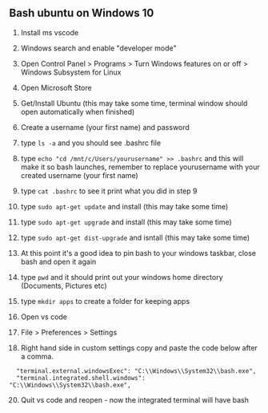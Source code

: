## Bash ubuntu on Windows 10

1. Install ms vscode

2. Windows search and enable "developer mode"

3. Open Control Panel > Programs > Turn Windows features on or off > Windows Subsystem for Linux

4. Open Microsoft Store

5. Get/Install Ubuntu  (this may take some time, terminal window should open automatically when finished)

6. Create a username (your first name) and password 

7. type ```ls -a``` and you should see .bashrc file

9. type ```echo "cd /mnt/c/Users/yourusername" >> .bashrc``` and this will make it so bash launches, remember to replace yourusername with your created username (your first name)

10. type ```cat .bashrc``` to see it print what you did in step 9

11. type ```sudo apt-get update``` and install (this may take some time)

12. type ```sudo apt-get upgrade``` and install (this may take some time)

13. type ```sudo apt-get dist-upgrade``` and isntall (this may take some time)

14. At this point it's a good idea to pin bash to your windows taskbar, close bash and open it again

15. type ```pwd``` and it should print out your windows home directory (Documents, Pictures etc) 

16. type ```mkdir apps``` to create a folder for keeping apps

17. Open vs code

18. File > Preferences > Settings

19. Right hand side in custom settings copy and paste the code below after a comma.
```
  "terminal.external.windowsExec": "C:\\Windows\\System32\\bash.exe",
  "terminal.integrated.shell.windows": "C:\\Windows\\System32\\bash.exe",
```

20. Quit vs code and reopen - now the integrated terminal will have bash